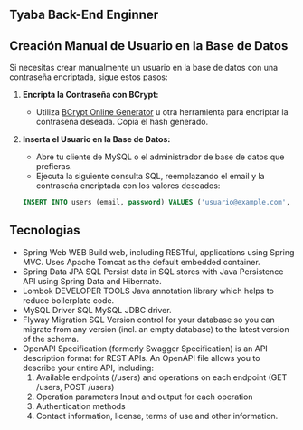 ## Tyaba Back-End Enginner 

## Creación Manual de Usuario en la Base de Datos

Si necesitas crear manualmente un usuario en la base de datos con una contraseña encriptada, sigue estos pasos:

1. **Encripta la Contraseña con BCrypt:**
   - Utiliza [BCrypt Online Generator](https://www.bcrypt-generator.com/) u otra herramienta para encriptar la contraseña deseada. Copia el hash generado.

2. **Inserta el Usuario en la Base de Datos:**
   - Abre tu cliente de MySQL o el administrador de base de datos que prefieras.
   - Ejecuta la siguiente consulta SQL, reemplazando el email y la contraseña encriptada con los valores deseados:

   ```sql
   INSERT INTO users (email, password) VALUES ('usuario@example.com', '$2a$10$0gB3LgES0z3hS7lZol48A.V2vH7Z7UeYpPbz0B3PqufZM5/Ql9eNu');
   ```



## Tecnologias
* Spring Web WEB Build web, including RESTful, applications using Spring MVC. Uses Apache Tomcat as the default embedded container.
* Spring Data JPA SQL Persist data in SQL stores with Java Persistence API using Spring Data and Hibernate.
* Lombok DEVELOPER TOOLS Java annotation library which helps to reduce boilerplate code.
* MySQL Driver SQL MySQL JDBC driver.
* Flyway Migration SQL Version control for your database so you can migrate from any version (incl. an empty database) to the latest version of the schema.
* OpenAPI Specification (formerly Swagger Specification) is an API description format for REST APIs. An OpenAPI file allows you to describe your entire API, including:
  1. Available endpoints (/users) and operations on each endpoint (GET /users, POST /users)
  2. Operation parameters Input and output for each operation
  3. Authentication methods
  4. Contact information, license, terms of use and other information.
